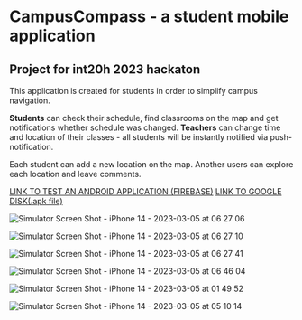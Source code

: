 # CampusCompass - a student mobile application

## Project for int20h 2023 hackaton

This application is created for students in order to simplify campus navigation. 

**Students** can check their schedule, find classrooms on the map and get notifications whether schedule was changed. **Teachers** can change time and location of their classes - all students will be instantly notified via push-notification.

Each student can add a new location on the map. Another users can explore each location and leave comments.

[LINK TO TEST AN ANDROID APPLICATION (FIREBASE)](https://appdistribution.firebase.dev/i/ec9188185ac42728)
[LINK TO GOOGLE DISK(.apk file)](https://drive.google.com/file/d/11WLOr9gDRIiZMg2LqCce0nrqL2E8c0_e/view?usp=sharing)


![Simulator Screen Shot - iPhone 14 - 2023-03-05 at 06 27 06](https://user-images.githubusercontent.com/55760070/222942098-96597a22-5dd4-4c3e-8b99-0b6e647a77a7.png)

![Simulator Screen Shot - iPhone 14 - 2023-03-05 at 06 27 10](https://user-images.githubusercontent.com/55760070/222942101-dd6ce39f-07d6-4864-8e47-a0cfdf434096.png)

![Simulator Screen Shot - iPhone 14 - 2023-03-05 at 06 27 41](https://user-images.githubusercontent.com/55760070/222942107-5de1d6de-f41b-4407-85e9-40b50dd87e02.png)

![Simulator Screen Shot - iPhone 14 - 2023-03-05 at 06 46 04](https://user-images.githubusercontent.com/55760070/222942173-2fa866bc-b3a5-4c1b-bfca-1bbdea3c0d4b.png)

![Simulator Screen Shot - iPhone 14 - 2023-03-05 at 01 49 52](https://user-images.githubusercontent.com/55760070/222942193-91e85f60-0f25-408e-9f03-344217ecaf8a.png)

![Simulator Screen Shot - iPhone 14 - 2023-03-05 at 05 10 14](https://user-images.githubusercontent.com/55760070/222942108-c1e42964-9be8-4fdb-b34c-4dabdb178c5c.png)
